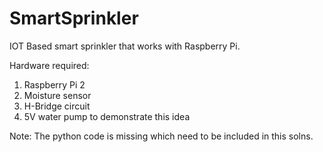 # SmartSprinkler
IOT Based smart sprinkler that works with Raspberry Pi. 

Hardware required:
1. Raspberry Pi 2
2. Moisture sensor
3. H-Bridge circuit
4. 5V water pump to demonstrate this idea


Note: The python code is missing which need to be included in this solns. 
